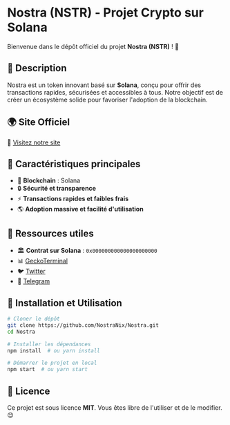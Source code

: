 # Nostra (NSTR) - Projet Crypto sur Solana

Bienvenue dans le dépôt officiel du projet **Nostra (NSTR)** ! 🚀

## 📌 Description
Nostra est un token innovant basé sur **Solana**, conçu pour offrir des transactions rapides, sécurisées et accessibles à tous. Notre objectif est de créer un écosystème solide pour favoriser l'adoption de la blockchain.

## 🌍 Site Officiel
🔗 [Visitez notre site](https://www.orbital-official.com/)

## 📜 Caractéristiques principales
- 🚀 **Blockchain** : Solana
- 🔒 **Sécurité et transparence**
- ⚡ **Transactions rapides et faibles frais**
- 🌎 **Adoption massive et facilité d'utilisation**

## 🔗 Ressources utiles
- 🏛 **Contrat sur Solana** : `0x000000000000000000000`
- 📊 [GeckoTerminal](https://www.geckoterminal.com/solana/pools/Fym5uBrh6jA3eibX11j8CL84ENoHwcMtLfkP6uUUJKtS)
- 🐦 [Twitter](https://twitter.com/orbital_TOKEN)
- 💬 [Telegram](https://t.me/NostraNix)

## 🚀 Installation et Utilisation
```bash
# Cloner le dépôt
git clone https://github.com/NostraNix/Nostra.git
cd Nostra

# Installer les dépendances
npm install  # ou yarn install

# Démarrer le projet en local
npm start  # ou yarn start
```

## 📜 Licence
Ce projet est sous licence **MIT**. Vous êtes libre de l'utiliser et de le modifier. 😊

